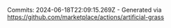 Commits: 2024-06-18T22:09:15.269Z - Generated via https://github.com/marketplace/actions/artificial-grass
<br>
